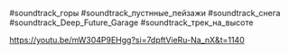 #soundtrack_горы
#soundtrack_пустнные_пейзажи
#soundtrack_снега
#soundtrack_Deep_Future_Garage
#soundtrack_трек_на_высоте

https://youtu.be/mW304P9EHgg?si=7dpftVieRu-Na_nX&t=1140